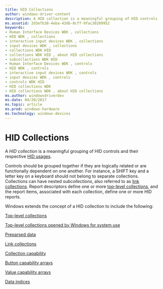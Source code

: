 ```yaml
---
title: HID Collections
author: windows-driver-content
description: A HID collection is a meaningful grouping of HID controls and their respective HID usages.
ms.assetid: 2d3efb38-4eba-43db-8cff-9fac30209952
keywords:
- Human Interface Devices WDK , collections
- HID WDK , collections
- interactive input devices WDK , collections
- input devices WDK , collections
- collections WDK HID
- collections WDK HID , about HID collections
- subcollections WDK HID
- Human Interface Devices WDK , controls
- HID WDK , controls
- interactive input devices WDK , controls
- input devices WDK , controls
- controls WDK HID
- HID collections WDK
- HID collections WDK , about HID collections
ms.author: windowsdriverdev
ms.date: 04/20/2017
ms.topic: article
ms.prod: windows-hardware
ms.technology: windows-devices
---
```


# HID Collections


A *HID collection* is a meaningful grouping of HID controls and their respective [HID usages](hid-usages.md).

Controls should be grouped together if they are logically related or are functionally dependent on one another. For instance, a SHIFT key and a letter key on a keyboard should not belong to separate collections. Collections can have nested *subcollections*, also referred to as [link collections](link-collections.md). Report descriptors define one or more [top-level collections](top-level-collections.md), and the report items, associated with each collection, define one or more HID reports.




Windows extends the concept of a HID collection to include the following:

[Top-level collections](top-level-collections.md)

[Top-level collections opened by Windows for system use](top-level-collections-opened-by-windows-for-system-use.md)

[Preparsed data](preparsed-data.md)

[Link collections](link-collections.md)

[Collection capability](collection-capability.md)

[Button capability arrays](button-capability-arrays.md)

[Value capability arrays](value-capability-arrays.md)

[Data indices](data-indices.md)

 

 




